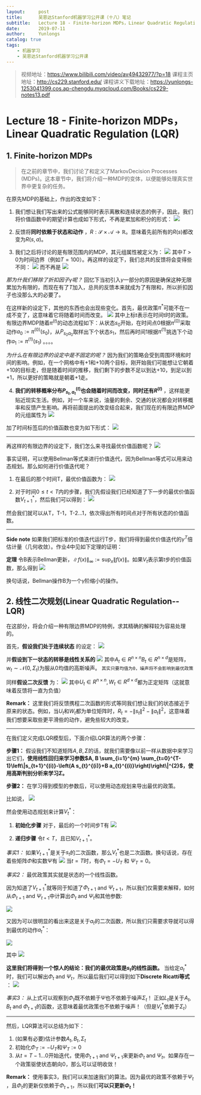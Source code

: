 ```yaml
---
layout:     post
title:      吴恩达Stanford机器学习公开课（十八）笔记
subtitle:   Lecture 18 - Finite-horizon MDPs，Linear Quadratic Regulation (LQR)
date:       2019-07-11
author:     Yunlongs
catalog: true
tags:
    - 机器学习
    - 吴恩达Stanford机器学习公开课
---
```


>视频地址：https://www.bilibili.com/video/av49432977/?p=18
课程主页地址：http://cs229.stanford.edu/
课程讲义下载地址：https://yunlongs-1253041399.cos.ap-chengdu.myqcloud.com/Books/cs229-notes13.pdf

# Lecture 18 - Finite-horizon MDPs，Linear Quadratic Regulation (LQR)

## 1. Finite-horizon MDPs

>在之前的章节中，我们讨论了和定义了MarkovDecision Processes (MDPs)。这本章节中，我们将介绍一种MDP的变体，以便能够处理真实世界中更复杂的任务。

在原先MDP的基础上，作出的改变如下：

1. 我们想让我们写出来的公式能够同时表示离散和连续状态的例子，因此，我们将价值函数中的期望计算也成如下形式，不再是累加和积分的形式：
![](https://yunlongs-1253041399.cos.ap-chengdu.myqcloud.com/image/Stanford/lecture-18-1.jpg)

2. 反馈将**同时依赖于状态和动作** ，$R : \mathcal{S} \times \mathcal{A} \rightarrow \mathbb{R}$。意味着先前所有的$R(s)$都改变为$R(s,a)$。

3. 我们之后将讨论的是有限范围内的MDP，其元组属性被定义为：
![](https://yunlongs-1253041399.cos.ap-chengdu.myqcloud.com/image/Stanford/lecture-18-2.jpg)
其中$T>0$为时间边界（例如$T=100$）。再这样的设定下，我们总共的反馈将会变得些不同：
![](https://yunlongs-1253041399.cos.ap-chengdu.myqcloud.com/image/Stanford/lecture-18-3.jpg)
而不再是
![](https://yunlongs-1253041399.cos.ap-chengdu.myqcloud.com/image/Stanford/lecture-18-4.jpg)

*那为什我们移除了折扣因子$γ$呢？* 回忆下当初引入$γ$一部分的原因是确保这种无限累加为有限的，而现在有了$T$加入，总共的反馈本来就成为了有限和，所以折扣因子也没那么大的必要了。

在这样新的设定下，其他的东西也会出现些变化。首先，最优政策$\pi^{*}$可能不在一成不变了，这意味着它将随着时间而改变。
![](https://yunlongs-1253041399.cos.ap-chengdu.myqcloud.com/image/Stanford/lecture-18-5.jpg)
其中上标t表示在时间t时的政策。有限边界MDP随着$\pi^{(t)}$的动态流程如下：从状态$s_{0}$开始，在时间点0根据$\pi^{(0)}$采取动作$a_{0} :=\pi^{(0)}\left(s_{0}\right)$，从$P_{s_{0} a_{0}}$取样出下个状态$s_1$，然后再时间1根据$\pi^{(1)}$挑选下个动作$a_{1} :=\pi^{(1)}\left(s_{1}\right)$ 。。。。

*为什么在有限边界的设定中是不固定的呢？* 因为我们的策略会受到周围环境和时间的影响。例如，在一个网格中有+1和+10两个目标，刚开始我们可能想让它朝着+10的目标走，但是随着时间的推移，我们剩下的步数不足以到达+10，到足以到+1，所以更好的策略就是朝着+1走。

4. **我们的转移概率分布$P_{s_{t}, a_{t}}^{(t)}$也会随着时间而改变，同时还有$R^{(t)}$** ，这样能更贴近现实生活。例如，对一个车来说，油量的剩余、交通的状况都会对转移概率和反馈产生影响。再将前面提出的改变结合起来，我们现在的有限边界MDP的元组属性为
![](https://yunlongs-1253041399.cos.ap-chengdu.myqcloud.com/image/Stanford/lecture-18-6.jpg)

加了时间标签后的价值函数也变为如下形式：
![](https://yunlongs-1253041399.cos.ap-chengdu.myqcloud.com/image/Stanford/lecture-18-7.jpg)

----

再这样的有限边界的设定下，我们怎么来寻找最优价值函数呢？
![](https://yunlongs-1253041399.cos.ap-chengdu.myqcloud.com/image/Stanford/lecture-18-8.jpg)

事实证明，可以使用Bellman等式来进行价值迭代，因为Bellman等式可以用来动态规划。那么如何进行价值迭代呢？

1. 在最后的那个时间T，最优价值函数为：
![](https://yunlongs-1253041399.cos.ap-chengdu.myqcloud.com/image/Stanford/lecture-18-9.jpg)

2. 对于时间$0 \leq t<T$内的步骤，我们先假设我们已经知道了下一步的最优价值函数$V_{t+1}^{*}$，然后我们可以得到：
![](https://yunlongs-1253041399.cos.ap-chengdu.myqcloud.com/image/Stanford/lecture-18-10.jpg)

然会我们就可以从T，T-1，T-2...1，依次得出所有时间点对于所有状态的价值函数。

----

**Side note** 如果我们把标准的价值迭代运行T步，我们将得到最优价值迭代的$\gamma^{T}$倍估计量（几何收敛）。作业4中见如下定理的证明：

**定理** 令B表示Bellman更新，$\|f(x)\|_{\infty} :=\sup_{x}\|f(x)\|$。如果$V_{t}$表示第t步的价值函数，那么得到
![](https://yunlongs-1253041399.cos.ap-chengdu.myqcloud.com/image/Stanford/lecture-18-11.jpg)

换句话说，Bellman操作B为一个$γ$阶缩小的操作。

## 2. 线性二次规划(Linear Quadratic Regulation--LQR)

在这部分，将会介绍一种有限边界MDP的特例，求其精确的解释较为容易处理的。

首先，**假设我们处于连续状态** 的设定：
![](https://yunlongs-1253041399.cos.ap-chengdu.myqcloud.com/image/Stanford/lecture-18-12.jpg)

并**假设到下一状态的转移是线性关系的** 
![](https://yunlongs-1253041399.cos.ap-chengdu.myqcloud.com/image/Stanford/lecture-18-13.jpg)
其中$A_{t} \in R^{n \times n}$$B_{t} \in R^{n \times d}$是矩阵，$w_{t} \sim \mathcal{N}\left(0, \Sigma_{t}\right)$为服从0均值的高斯噪声。
`其实只要均值为0，噪声将不会影响到最优政策`

同样**假设二次反馈** 为：
![](https://yunlongs-1253041399.cos.ap-chengdu.myqcloud.com/image/Stanford/lecture-18-14.jpg)
其中$U_{t} \in R^{n \times n}, W_{t} \in R^{d \times d}$都为正定矩阵（这就意味着反馈将一直为负值）

**Remark：** 这里我们将反馈携程二次函数的形式等同我们想让我们的状态接近于原来的状态。例如，当$U_t$和$W_t$都为单位矩阵时，$R_{t}=-\left\|s_{t}\right\|^{2}-\left\|a_{t}\right\|^{2}$，这意味着我们想要采取些更平滑些的动作，避免些较大的改变。

---

在我们定义完成LQR模型后，下面介绍LQR算法的两个步骤：

**步骤1：** 假设我们不知道矩阵$A, B, \Sigma$的话，就我们需要像以前一样从数据中来学习出它们，**使用线性回归来学习参数$A, B \sum_{i=1}^{m} \sum_{t=0}^{T-1}\left\|s_{t+1}^{(i)}-\left(A s_{t}^{(i)}+B a_{t}^{(i)}\right)\right\|^{2}$，使用高斯判别分析来学习$\Sigma$。**

**步骤2：** 在学习得到模型的参数后，可以使用动态规划来导出最优的政策。

比如说，
![](https://yunlongs-1253041399.cos.ap-chengdu.myqcloud.com/image/Stanford/lecture-18-15.jpg)

然会使用动态规划来计算$V_{t}^{*}$：

1. **初始化步骤**
对于，最后的一个时间步T有
![](https://yunlongs-1253041399.cos.ap-chengdu.myqcloud.com/image/Stanford/lecture-18-16.jpg)

2. **递归步骤**
令$t<T$，且已知$V_{t+1}^{*}$。

*事实1：* 如果$V_{t+1}^{\ast}$是关于$s_t$的二次函数，那么$V_{t}^{\ast}$也是二次函数。换句话说，存在着些矩阵$\Phi$和实数$\Psi$有
![](https://yunlongs-1253041399.cos.ap-chengdu.myqcloud.com/image/Stanford/lecture-18-17.jpg)
当$t=T$时，有$\Phi_{t}=-U_{T}$ 和 $\Psi_{T}=0$。

*事实2：* 最优政策其实就是状态的一个线性函数。

因为知道了$V_{t+1}^{*}$就等同于知道了$\Phi_{t+1}$ and $\Psi_{t+1}$，所以我们仅需要来解释，如何从$\Phi_{t+1}$ and $\Psi_{t+1}$中计算出$\Phi_{t}$ and $\Psi_{t}$和其他参数:

![](https://yunlongs-1253041399.cos.ap-chengdu.myqcloud.com/image/Stanford/lecture-18-18.jpg)

又因为可以很明显的看出来这是关于$a_t$的二次函数，所以我们只需要求导就可以得到最优的动作$a_{t}^{*}$：

![](https://yunlongs-1253041399.cos.ap-chengdu.myqcloud.com/image/Stanford/lecture-18-19.jpg)

其中
![](https://yunlongs-1253041399.cos.ap-chengdu.myqcloud.com/image/Stanford/lecture-18-20.jpg)

**这里我们将得到一个惊人的结论：我们的最优政策是$s_t$的线性函数。** 当给定$a_{t}^{*}$时，我们可以解出$\Phi_{t}$ and $\Psi_{t}$，所以最后我们可以得到如下**Discrete Ricatti等式** ：
![](https://yunlongs-1253041399.cos.ap-chengdu.myqcloud.com/image/Stanford/lecture-18-21.jpg)

*事实3：* 从上式可以观察到$\Phi_{t}$既不依赖于$\Psi$也不依赖于噪声$\Sigma_{t}$！ 正如$L_t$是关于$A_{t}, B_{t}$ and $\Phi_{t+1}$的函数，这意味着最优政策也不依赖于噪声！（但是$V_{t}^{*}$依赖于$\Sigma_{t}$）

-----

然后，LQR算法可以总结为如下：

1. (如果有必要)估计参数$A_{t}, B_{t}, \Sigma_{t}$
2. 初始化$\Phi_{T} :=-U_{T}$和$\Psi_{T} :=0$
3. 从$t=T-1 \ldots 0$开始迭代，使用$\Phi_{t+1}$ and $\Psi_{t+1}$来更新$\Phi_{t}$ and $\Psi_{t}$。如果存在一个政策驱使状态朝向0，那么可以证明收敛！

**Remark：** 使用事实3，我们可以来加速我们的算法。因为最优的政策不依赖于$\Psi_{t}$
，且$\Phi_{t}$的更新仅依赖于$\Phi_{t+1}$，所以我们**可以只更新$\Phi_{t}$！** 

